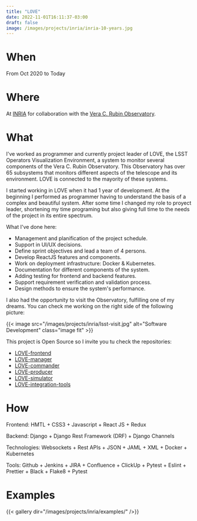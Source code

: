 ```yaml
---
title: "LOVE"
date: 2022-11-01T16:11:37-03:00
draft: false
image: /images/projects/inria/inria-10-years.jpg
---
```


# When

From Oct 2020 to Today

# Where

At [INRIA](https://www.inria.cl/) for collaboration with the [Vera C. Rubin Observatory](https://www.lsst.org/).

# What

I've worked as programmer and currently project leader of LOVE, the LSST Operators Visualization Environment, a system to monitor several components of the Vera C. Rubin Observatory. This Observatory has over 65 subsystems that monitors different aspects of the telescope and its environment. LOVE is connected to the mayority of these systems.

I started working in LOVE when it had 1 year of development. At the beginning I performed as programmer having to understand the basis of a complex and beautiful system. After some time I changed my role to proyect leader, shortening my time programing but also giving full time to the needs of the project in its entire spectrum.

What I've done here:
- Management and planification of the project schedule.
- Support in UI/UX decisions.
- Define sprint objectives and lead a team of 4 persons.
- Develop ReactJS features and components.
- Work on deployment infrastructure: Docker & Kubernetes.
- Documentation for different components of the system.
- Adding testing for frontend and backend features.
- Support requirement verification and validation process.
- Design methods to ensure the system's performance.

I also had the opportunity to visit the Observatory, fulfilling one of my dreams. You can check me working on the right side of the following picture:

{{< image src="/images/projects/inria/lsst-visit.jpg" alt="Software Development" class="image fit" >}}

This project is Open Source so I invite you tu check the repositories:
- [LOVE-frontend](https://github.com/lsst-ts/LOVE-frontend)
- [LOVE-manager](https://github.com/lsst-ts/LOVE-manager)
- [LOVE-commander](https://github.com/lsst-ts/LOVE-commander)
- [LOVE-producer](https://github.com/lsst-ts/LOVE-producer)
- [LOVE-simulator](https://github.com/lsst-ts/LOVE-simulator)
- [LOVE-integration-tools](https://github.com/lsst-ts/LOVE-integration-tools)

# How

Frontend: HMTL + CSS3 + Javascript + React JS + Redux

Backend: Django + Django Rest Framework (DRF) + Django Channels

Technologies: Websockets + Rest APIs + JSON + JAML + XML + Docker + Kubernetes

Tools: Github + Jenkins + JIRA + Confluence + ClickUp + Pytest + Eslint + Prettier + Black + Flake8 + Pytest

# Examples

{{< gallery dir="/images/projects/inria/examples/" />}}